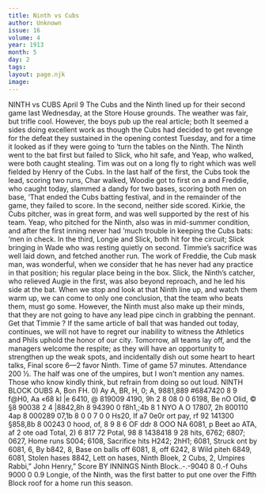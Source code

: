 ```yaml
---
title: Ninth vs Cubs
author: Unknown
issue: 16
volume: 4
year: 1913
month: 5
day: 2
tags:
layout: page.njk
image:
---
```

NINTH vs CUBS    April 9    The Cubs and the Ninth lined up for their second game last Wednesday, at the Store House grounds. The weather was fair, but trifle cool. However, the boys pub up the real article; both It seemed a sides doing excellent work as though the Cubs had decided to get revenge for the defeat they sustained in the opening contest Tuesday, and for a time it looked as if they were going to ‘turn the tables on the Ninth. The Ninth went to the bat first but failed to Slick, who hit safe, and Yeap, who walked, were both caught stealing. Tim was out on a long fly to right which was well fielded by Henry of the Cubs.    In the last half of the first, the Cubs took the lead, scoring two runs, Char walked, Woodie got to first on a and Freddie, who caught today, slammed a dandy for two bases, scoring both men on base, ‘That ended the Cubs batting festival, and in the remainder of the game, they failed to score.   In the second, neither side scored. Kirkie, the Cubs pitcher, was in great form, and was well supported by the rest of his team. Yeap, who pitched for the Ninth, also was in mid-summer condition, and after the first inning never had ‘much trouble in keeping the Cubs bats: ‘men in check.   In the third, Longie and Slick, both hit for the circuit; Slick bringing in Wade who was resting quietly on second. Timmie’s sacrifice was well laid down, and fetched another run.   The work of Freddie, the Cub mask man, was wonderful, when we consider that he has never had any practice in that position; his regular place being in the box. Slick, the Ninth’s catcher, who relieved Augie in the first, was also beyond reproach, and he led his side at the bat.    When we stop and look at that Ninth line up, and watch them warm up, we can come to only one conclusion, that the team who beats them, must go some. However, the Ninth must also make up their minds, that they are not going to have any lead pipe cinch in grabbing the pennant. Get that Timmie ?    If the same article of ball that was handed out today, continues, we will not have to regret our inability to witness the Athletics and Phils uphold the honor of our city.    Tomorrow, all teams lay off, and the managers welcome the respite; as they will have an opportunity to strengthen up the weak spots, and incidentally dish out some heart to heart talks, Final score 6—2 favor Ninth. Time of game 57 minutes. Attendance 200 ½. The half was one of the umpires, but I won't mention any names. Those who know kindly think, but refrain from doing so out loud.       NINTH BLOCK OUBS A, Bon FH. 0) Ay A, BR, H, 0; A, 9881,889 #6847420 8 9 f@H0, Aa «68 kl |e 6410, @ 819009 4190, 9h 2 8 08 0 0 6198, Be nO Olid, © §8 90038 2 4 |8842,8h 8 94390 0 f8h1,;4b 8 1 NYO A O 17807, 2h 800110 4ap 8 000289 07,1b 8 0 0 7 0 0 Hs20, If a7 0e0r ort pay, rf 92 141300 §858,8b 8 00243 0 hood, of, 8 9 8 6 OF ddr 8 OOO NA 6081, p Beet ao ATA, af 2 ote oad Total, 2) 6 817 72 Potal, 98 8 1438418 9 28 hits, 6762; 6807; 0627, Home runs S004; 6108, Sacrifice hits H242; 2hH1; 6081, Struck ont by 6081, 6, By b842, 8, Base on balls off 6081, 8, off 6242, 8 Wild piteh 6849, 6081, Stolen hases 8842, Lett on hases, Ninth Bloek, 2 Cubs, 2, Umpires Rabbi,” John Henry,” Score BY INNINGS  Ninth Block..-.-9040 8 0.-f Ouhs 9000 0 0.9       Longie, of the Ninth, was the first batter to put one over the Fifth Block roof for a home run this season.       
